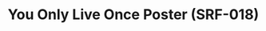 ---
inv_num: 2014-025
add_credit:
url: 2014-025-you-only-live-once-poster-srf-018
title: You Only Live Once Poster (SRF-018)
year: '2014'
display_year: '2014'
medium: Inkjet on paper
dims: 24 X 36 inches
pitch: "​Poster for You Only Live Once"
ps:
live_url:
youtube:
related_code:
subheading:
download:
commission:
related:
layout: things-i-made
---